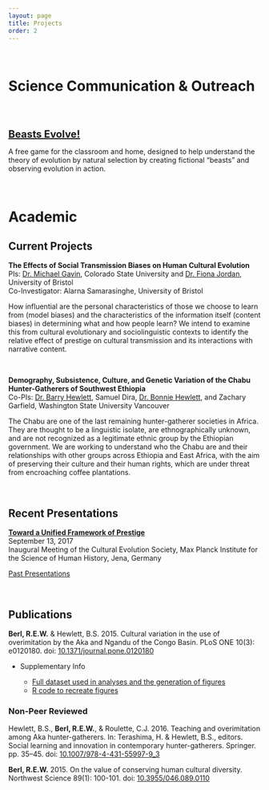 ```yaml
---
layout: page
title: Projects
order: 2
---
```


<br>

# Science Communication & Outreach
<br>
<div class="circular200 fa-pull-left" style="background-image: url(/public/img/monster.jpg); margin: 0rem 2rem 2rem 0rem;"></div>

<strong style="font-size: 1.25rem;"><a href="/beasts">Beasts Evolve!</a></strong>

A free game for the classroom and home, designed to help understand the theory of evolution by natural selection by creating fictional “beasts” and observing evolution in action.

<br>

# Academic

## Current Projects

**The Effects of Social Transmission Biases on Human Cultural Evolution**
<br>PIs: <a href="https://michaelcgavin.com/" target="_blank">Dr. Michael Gavin</a>, Colorado State University and <a href="http://excd.org/" target="_blank">Dr. Fiona Jordan</a>, University of Bristol
<br>Co-Investigator: Alarna Samarasinghe, University of Bristol

How influential are the personal characteristics of those we choose to learn from (model biases) and the characteristics of the information itself (content biases) in determining what and how people learn? We intend to examine this from cultural evolutionary and sociolinguistic contexts to identify the relative effect of prestige on cultural transmission and its interactions with narrative content.

<br>

**Demography, Subsistence, Culture, and Genetic Variation of the Chabu Hunter-Gatherers of Southwest Ethiopia**
<br>Co-PIs: <a href="http://anthro.vancouver.wsu.edu/faculty/hewlett/" target="_blank">Dr. Barry Hewlett</a>, Samuel Dira, <a href="http://anthro.vancouver.wsu.edu/faculty/bonnie-hewlett/" target="_blank">Dr. Bonnie Hewlett</a>, and Zachary Garfield, Washington State University Vancouver

The Chabu are one of the last remaining hunter-gatherer societies in Africa. They are thought to be a linguistic isolate, are ethnographically unknown, and are not recognized as a legitimate ethnic group by the Ethiopian government. We are working to understand who the Chabu are and their relationships with other groups across Ethiopia and East Africa, with the aim of preserving their culture and their human rights, which are under threat from encroaching coffee plantations.



<br>

## Recent Presentations

<strong><a href="https://docs.google.com/presentation/d/1Kq3VGqkP1h9dWwjdB-vivzjCr1NzHSnbhLcTRrYQdqY/edit?usp=sharing" target="_blank">Toward a Unified Framework of Prestige</a></strong>
<br>September 13, 2017
<br>Inaugural Meeting of the Cultural Evolution Society, Max Planck Institute for the Science of Human History, Jena, Germany

<a href="/presentations">Past Presentations</a>

<br>

## Publications
**Berl, R.E.W.** & Hewlett, B.S. 2015. Cultural variation in the use of overimitation by the Aka and Ngandu of the Congo Basin. PLoS ONE 10(3): e0120180. doi: <a href="http://dx.doi.org/10.1371/journal.pone.0120180" target="_blank">10.1371/journal.pone.0120180</a>
&nbsp;&nbsp;<a href="http://dx.doi.org/10.1371/journal.pone.0120180" target="_blank"><i class="ai ai-open-access ai-lg"></i></a>
&nbsp;&nbsp;<a href="/public/pdf/berl2015cultural_variation_in_the_use_of_overimitation_by_the_aka_and_ngandu_of_the.pdf" target="_blank"><i class="fa fa-file-pdf-o fa-lg"></i></a>

<ul>
<li>Supplementary Info</li>
    <ul>
    <li><a href="http://journals.plos.org/plosone/article?id=10.1371/journal.pone.0120180#pone.0120180.s007" target="_blank">Full dataset used in analyses and the generation of figures</a></li>
    <li><a href="https://gist.github.com/rewberl/903bb39d00b4184d4f22af6882c5c48b" target="_blank">R code to recreate figures</a></li>
    </ul>
</ul>


### Non-Peer Reviewed
Hewlett, B.S., **Berl, R.E.W.**, & Roulette, C.J. 2016. Teaching and overimitation among Aka hunter-gatherers. In: Terashima, H. & Hewlett, B.S., editors. Social learning and innovation in contemporary hunter-gatherers. Springer. pp. 35–45. doi: <a href="http://dx.doi.org/10.1007/978-4-431-55997-9_3" target="_blank">10.1007/978-4-431-55997-9_3</a>
&nbsp;&nbsp;<a href="/public/pdf/hewlett2016teaching_and_overimitation_among_aka_hunter-gatherers.pdf" target="_blank"><i class="fa fa-file-pdf-o fa-lg"></i></a>

**Berl, R.E.W.** 2015. On the value of conserving human cultural diversity. Northwest Science 89(1): 100-101. doi: <a href="http://dx.doi.org/10.3955/046.089.0110" target="_blank">10.3955/046.089.0110</a>
&nbsp;&nbsp;<a href="/public/pdf/berl2015on_the_value_of_conserving_human_cultural_diversity.pdf" target="_blank"><i class="fa fa-file-pdf-o fa-lg"></i></a>
